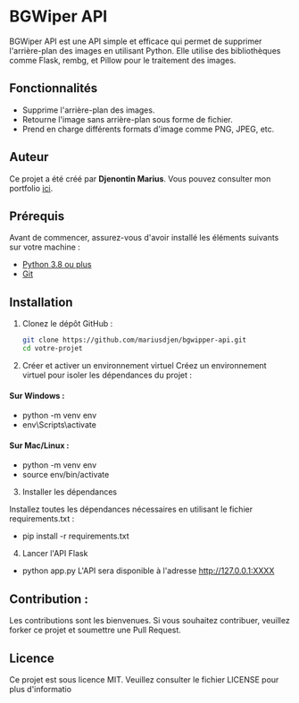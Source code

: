 # BGWiper API

BGWiper API est une API simple et efficace qui permet de supprimer l'arrière-plan des images en utilisant Python. Elle utilise des bibliothèques comme Flask, rembg, et Pillow pour le traitement des images.

## Fonctionnalités

- Supprime l'arrière-plan des images.
- Retourne l'image sans arrière-plan sous forme de fichier.
- Prend en charge différents formats d'image comme PNG, JPEG, etc.

## Auteur

Ce projet a été créé par **Djenontin Marius**. Vous pouvez consulter mon portfolio [ici](https://marius-djenontin.com).

## Prérequis

Avant de commencer, assurez-vous d'avoir installé les éléments suivants sur votre machine :

- [Python 3.8 ou plus](https://www.python.org/downloads/)
- [Git](https://git-scm.com/)

## Installation

1. Clonez le dépôt GitHub :
   ```bash
   git clone https://github.com/mariusdjen/bgwipper-api.git
   cd votre-projet

2. Créer et activer un environnement virtuel
Créez un environnement virtuel pour isoler les dépendances du projet :

#### Sur Windows : 
 - python -m venv env
 - env\Scripts\activate 
#### Sur Mac/Linux :
 - python -m venv env
 - source env/bin/activate


3. Installer les dépendances

Installez toutes les dépendances nécessaires en utilisant le fichier requirements.txt :
  - pip install -r requirements.txt

4. Lancer l'API Flask
 - python app.py
 L'API sera disponible à l'adresse http://127.0.0.1:XXXX

## Contribution : 
Les contributions sont les bienvenues. Si vous souhaitez contribuer, veuillez forker ce projet et soumettre une Pull Request.
## Licence
Ce projet est sous licence MIT. Veuillez consulter le fichier LICENSE pour plus d'informatio







